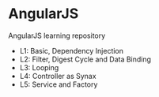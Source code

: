 # AngularJS
AngularJS learning repository

* L1: Basic, Dependency Injection
* L2: Filter, Digest Cycle and Data Binding
* L3: Looping
* L4: Controller as Synax
* L5: Service and Factory